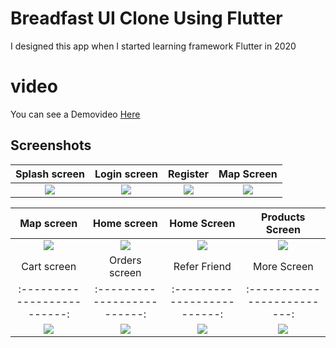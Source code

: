 # **Breadfast UI Clone Using Flutter**

I designed this app when I started learning  framework Flutter in 2020
# video
You can see a Demovideo [Here](https://drive.google.com/file/d/1ZyyZ72ukPiXMK84w7SbKDKmFGHIN99qL/view?usp=sharing)

## Screenshots

  Splash screen                 |   Login screen        |  Register | Map Screen 
:-------------------------:|:-------------------------:|:-------------------------:|:-------------------------:
![](https://user-images.githubusercontent.com/55716560/200071705-4036a0ce-d692-4236-ad1d-c3e3bc15357a.jpg)|![](https://user-images.githubusercontent.com/55716560/200071896-e8c8b4a1-a9d6-4be0-9a67-ea029ca1d2b2.jpg)|![](https://user-images.githubusercontent.com/55716560/200071958-99eca72f-2de3-4b1f-a6ba-6c2ea302dec2.jpg)|![](https://user-images.githubusercontent.com/55716560/200072124-8599bbab-a506-49fb-914f-0d13bad4f1ae.jpg)

  Map screen                 |   Home screen        |  Home Screen |  Products Screen      
:-------------------------:|:-------------------------:|:-------------------------:|:-------------------------:
![](https://user-images.githubusercontent.com/55716560/200072570-e445ed9c-f68e-4084-89be-d5d9cac72de3.jpg)|![](https://user-images.githubusercontent.com/55716560/200072833-6bb1c503-f07b-43f8-ae4a-bd760ce741d6.jpg)|![](https://user-images.githubusercontent.com/55716560/200072856-0dff3dd6-e805-4ca9-a19a-93e27ebb010a.jpg)|![](https://user-images.githubusercontent.com/55716560/200073092-9ccd44af-9035-4b41-8ea1-798d622ec244.jpg)
  Cart screen                 |   Orders screen       |  Refer Friend | More Screen 
:-------------------------:|:-------------------------:|:-------------------------:|:-------------------------:
![](https://user-images.githubusercontent.com/55716560/200073339-bbc0e19f-2872-4aff-bb1c-470fb484c333.jpg)|![](https://user-images.githubusercontent.com/55716560/200073492-e662e114-6759-4d04-8449-ef987cc8e8bb.jpg)|![](https://user-images.githubusercontent.com/55716560/200073629-5c133ee7-7813-411a-a89c-26cd1ef344d4.jpg)|![](https://user-images.githubusercontent.com/55716560/200073974-bd38c61c-9d01-46f2-8be9-9ccb00710744.jpg)



